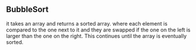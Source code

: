 ## BubbleSort
it takes an array and returns a sorted array.
where each element is compared to the one next to it and they are swapped if the one on the left is larger than the one on the right. This continues until the array is eventually sorted.